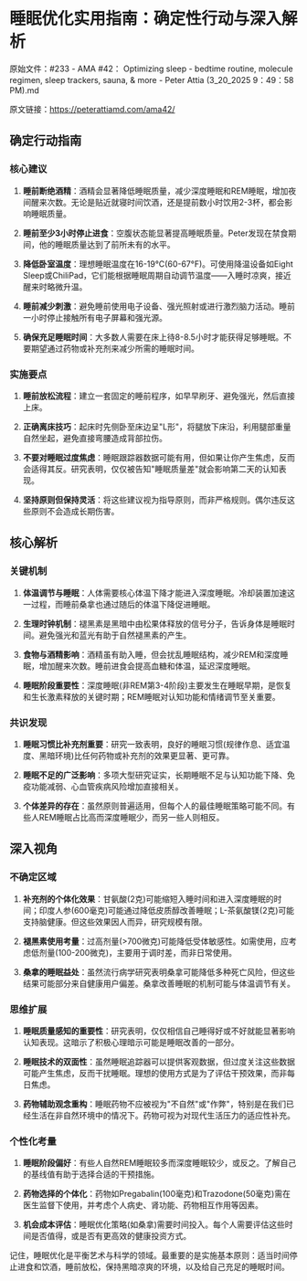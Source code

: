 # 睡眠优化实用指南：确定性行动与深入解析

原始文件：#233 - AMA #42： Optimizing sleep - bedtime routine, molecule regimen, sleep trackers, sauna, & more - Peter Attia (3_20_2025 9：49：58 PM).md

原文链接：https://peterattiamd.com/ama42/

## 确定行动指南

### 核心建议

1. **睡前断绝酒精**：酒精会显著降低睡眠质量，减少深度睡眠和REM睡眠，增加夜间醒来次数。无论是贴近就寝时间饮酒，还是提前数小时饮用2-3杯，都会影响睡眠质量。

2. **睡前至少3小时停止进食**：空腹状态能显著提高睡眠质量。Peter发现在禁食期间，他的睡眠质量达到了前所未有的水平。

3. **降低卧室温度**：理想睡眠温度在16-19°C(60-67°F)。可使用降温设备如Eight Sleep或ChiliPad，它们能根据睡眠周期自动调节温度——入睡时凉爽，接近醒来时略微升温。

4. **睡前减少刺激**：避免睡前使用电子设备、强光照射或进行激烈脑力活动。睡前一小时停止接触所有电子屏幕和强光源。

5. **确保充足睡眠时间**：大多数人需要在床上待8-8.5小时才能获得足够睡眠。不要期望通过药物或补充剂来减少所需的睡眠时间。

### 实施要点

1. **睡前放松流程**：建立一套固定的睡前程序，如早早刷牙、避免强光，然后直接上床。

2. **正确离床技巧**：起床时先侧卧至床边呈"L形"，将腿放下床沿，利用腿部重量自然坐起，避免直接弯腰造成背部拉伤。

3. **不要对睡眠过度焦虑**：睡眠跟踪器数据可能有用，但如果让你产生焦虑，反而会适得其反。研究表明，仅仅被告知"睡眠质量差"就会影响第二天的认知表现。

4. **坚持原则但保持灵活**：将这些建议视为指导原则，而非严格规则。偶尔违反这些原则不会造成长期伤害。

## 核心解析

### 关键机制

1. **体温调节与睡眠**：人体需要核心体温下降才能进入深度睡眠。冷却装置加速这一过程，而睡前桑拿也通过随后的体温下降促进睡眠。

2. **生理时钟机制**：褪黑素是黑暗中由松果体释放的信号分子，告诉身体是睡眠时间。避免强光和蓝光有助于自然褪黑素的产生。

3. **食物与酒精影响**：酒精虽有助入睡，但会扰乱睡眠结构，减少REM和深度睡眠，增加醒来次数。睡前进食会提高血糖和体温，延迟深度睡眠。

4. **睡眠阶段重要性**：深度睡眠(非REM第3-4阶段)主要发生在睡眠早期，是恢复和生长激素释放的关键时期；REM睡眠对认知功能和情绪调节至关重要。

### 共识发现

1. **睡眠习惯比补充剂重要**：研究一致表明，良好的睡眠习惯(规律作息、适宜温度、黑暗环境)比任何药物或补充剂的效果更显著、更可靠。

2. **睡眠不足的广泛影响**：多项大型研究证实，长期睡眠不足与认知功能下降、免疫功能减弱、心血管疾病风险增加直接相关。

3. **个体差异的存在**：虽然原则普遍适用，但每个人的最佳睡眠策略可能不同。有些人REM睡眠占比高而深度睡眠少，而另一些人则相反。

## 深入视角

### 不确定区域

1. **补充剂的个体化效果**：甘氨酸(2克)可能缩短入睡时间和进入深度睡眠的时间；印度人参(600毫克)可能通过降低皮质醇改善睡眠；L-茶氨酸镁(2克)可能支持脑健康。但这些效果因人而异，研究规模有限。

2. **褪黑素使用考量**：过高剂量(>700微克)可能降低受体敏感性。如需使用，应考虑低剂量(100-200微克)，主要用于调时差，而非日常使用。

3. **桑拿的睡眠益处**：虽然流行病学研究表明桑拿可能降低多种死亡风险，但这些结果可能部分来自健康用户偏差。桑拿改善睡眠的机制可能与体温调节有关。

### 思维扩展

1. **睡眠质量感知的重要性**：研究表明，仅仅相信自己睡得好或不好就能显著影响认知表现。这暗示了积极心理暗示可能是睡眠改善的一部分。

2. **睡眠技术的双面性**：虽然睡眠追踪器可以提供客观数据，但过度关注这些数据可能产生焦虑，反而干扰睡眠。理想的使用方式是为了评估干预效果，而非每日焦虑。

3. **药物辅助观念重构**：睡眠药物不应被视为"不自然"或"作弊"，特别是在我们已经生活在非自然环境中的情况下。药物可视为对现代生活压力的适应性补充。

### 个性化考量

1. **睡眠阶段偏好**：有些人自然REM睡眠较多而深度睡眠较少，或反之。了解自己的基线值有助于选择合适的干预措施。

2. **药物选择的个体化**：药物如Pregabalin(100毫克)和Trazodone(50毫克)需在医生监督下使用，并考虑个人病史、肾功能、药物相互作用等因素。

3. **机会成本评估**：睡眠优化策略(如桑拿)需要时间投入。每个人需要评估这些时间是否值得，或是否有更高效的健康投资方式。

记住，睡眠优化是平衡艺术与科学的领域。最重要的是实施基本原则：适当时间停止进食和饮酒，睡前放松，保持黑暗凉爽的环境，以及给自己充足的睡眠时间。